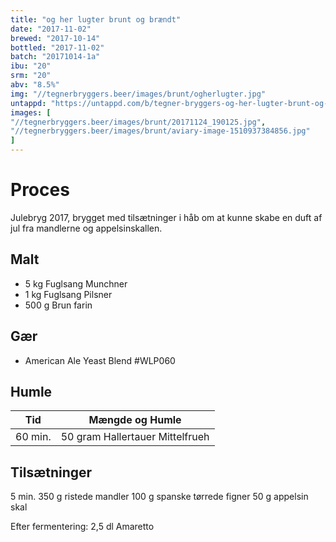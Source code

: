 ```yaml
---
title: "og her lugter brunt og brændt"
date: "2017-11-02"
brewed: "2017-10-14"
bottled: "2017-11-02"
batch: "20171014-1a"
ibu: "20"
srm: "20"
abv: "8.5%"
img: "//tegnerbryggers.beer/images/brunt/ogherlugter.jpg"
untappd: "https://untappd.com/b/tegner-bryggers-og-her-lugter-brunt-og-braendt/2390886"
images: [
"//tegnerbryggers.beer/images/brunt/20171124_190125.jpg",
"//tegnerbryggers.beer/images/brunt/aviary-image-1510937384856.jpg"
]
---
```


# Proces

Julebryg 2017, brygget med tilsætninger i håb om at kunne skabe en duft af jul fra mandlerne og appelsinskallen.

## Malt

* 5 kg Fuglsang Munchner
* 1 kg Fuglsang Pilsner
* 500 g Brun farin

## Gær

* American Ale Yeast Blend #WLP060

## Humle

| Tid     | Mængde og Humle                 |
| ------- | ------------------------------- |
| 60 min. | 50 gram Hallertauer Mittelfrueh |

## Tilsætninger

5 min.
350 g ristede mandler
100 g spanske tørrede figner
50 g appelsin skal

Efter fermentering:
2,5 dl Amaretto
